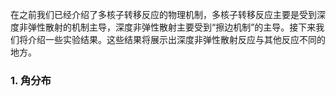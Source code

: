 在之前我们已经介绍了多核子转移反应的物理机制，多核子转移反应主要是受到深度非弹性散射的机制主导，深度非弹性散射主要受到“擦边机制”的主导。接下来我们将介绍一些实验结果。这些结果将展示出深度非弹性散射反应与其他反应不同的地方。
### 1. 角分布

